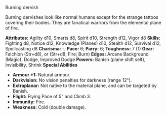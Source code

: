 Burning dervish

Burning dervishes look like normal humans except for the strange
tattoos covering their bodies. They are fanatical warriors from the
elemental plane of fire.

**Attributes:** Agility d10, Smarts d8, Spirit d10, Strength d12, Vigor
d8
**Skills:** Fighting d8, Notice d12, Knowledge (Planes) d10, Stealth
d12, Survival d12, Spellcasting d8
**Charisma:** -; **Pace:** 6; **Parry:** 6; **Toughness:** 7 (1)
**Gear:** Falchion (Str+d8), or (Str+d8; Fire; Burn)
**Edges:** Arcane Background (Magic), Dodge, Improved Dodge
**Powers:** Banish (plane shift self), Invisibility, Shrink
**Special Abilities**
- **Armour +1:** Natural armour.
- **Darkvision:** No vision penalties for darkness (range 12").
- **Extraplanar:** Not native to the material plane, and can be targeted
by Banish.
- **Flight:** Flying Pace of 5" and Climb 3.
- **Immunity:** Fire.
- **Weakness:** Cold (double damage).

